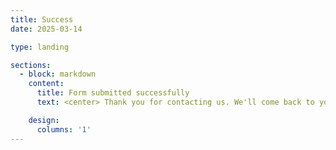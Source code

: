 ```yaml
---
title: Success
date: 2025-03-14

type: landing

sections:
  - block: markdown
    content:
      title: Form submitted successfully
      text: <center> Thank you for contacting us. We'll come back to you! </center>

    design:
      columns: '1'
---
```

